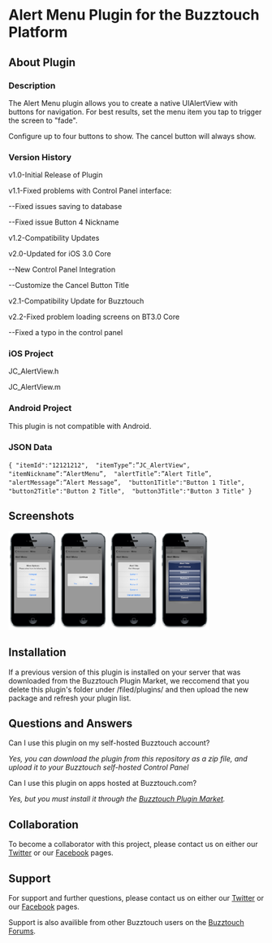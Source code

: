# Alert Menu Plugin for the Buzztouch Platform

## About Plugin
### Description
The Alert Menu plugin allows you to create a native UIAlertView with buttons for navigation.
For best results, set the menu item you tap to trigger the screen to "fade". 

Configure up to four buttons to show. The cancel button will always show.

### Version History
v1.0-Initial Release of Plugin

v1.1-Fixed problems with Control Panel interface:

--Fixed issues saving to database

--Fixed issue Button 4 Nickname

v1.2-Compatibility Updates

v2.0-Updated for iOS 3.0 Core

--New Control Panel Integration

--Customize the Cancel Button Title

v2.1-Compatibility Update for Buzztouch

v2.2-Fixed problem loading screens on BT3.0 Core

--Fixed a typo in the control panel


### iOS Project
JC_AlertView.h

JC_AlertView.m

### Android Project
This plugin is not compatible with Android.

### JSON Data
`{
"itemId":"12121212", 
"itemType”:”JC_AlertView", 
"itemNickname”:”AlertMenu”, 
"alertTitle”:”Alert Title”, 
"alertMessage”:”Alert Message”, 
"button1Title":"Button 1 Title", 
"button2Title":"Button 2 Title", 
"button3Title":"Button 3 Title"
}`

## Screenshots

<img src="screenshots/screen-1.png" width="19%"/>
<img src="screenshots/screen-2.png" width="19%"/>
<img src="screenshots/screen-3.png" width="19%"/>
<img src="screenshots/screen-4.png" width="19%"/>

## Installation
If a previous version of this plugin is installed on your server that was downloaded from the Buzztouch Plugin Market, we reccomend that you delete this plugin's folder under /filed/plugins/ and then upload the new package and refresh your plugin list.

## Questions and Answers
Can I use this plugin on my self-hosted Buzztouch account?

*Yes, you can download the plugin from this repository as a zip file, and upload it to your Buzztouch self-hosted Control Panel*

Can I use this plugin on apps hosted at Buzztouch.com?

*Yes, but you must install it through the [Buzztouch Plugin Market](http://www.buzztouch.com/plugins/plugin.php?pid=8901C4D9F816959026BE5D9).*


## Collaboration
To become a collaborator with this project, please contact us on either our [Twitter](http://twitter.com/jakechasan) or our [Facebook](http://facebook.com/jakechasanapps) pages.


## Support
For support and further questions, please contact us on either our [Twitter](http://twitter.com/jakechasan) or our [Facebook](http://facebook.com/jakechasanapps) pages.

Support is also availible from other Buzztouch users on the [Buzztouch Forums](http://www.buzztouch.com/forum/).